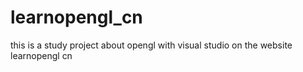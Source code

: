 # learnopengl_cn
this is a study project about opengl with visual studio on the website learnopengl cn
